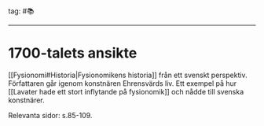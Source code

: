 tag: #📚
- - - 
# 1700-talets ansikte

[[Fysionomi#Historia|Fysionomikens historia]] från ett svenskt perspektiv. Författaren går igenom konstnären Ehrensvärds liv. Ett exempel på hur [[Lavater hade ett stort inflytande på fysionomik]] och nådde till svenska konstnärer.

Relevanta sidor: s.85-109.